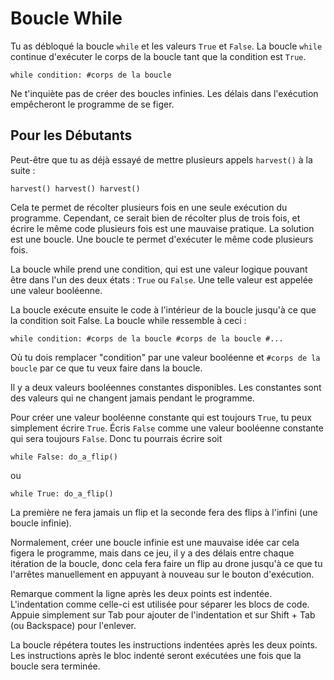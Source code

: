 # Boucle While
Tu as débloqué la boucle `while` et les valeurs `True` et `False`. La boucle `while` continue d'exécuter le corps de la boucle tant que la condition est `True`.

`while condition:
	#corps de la boucle`

Ne t'inquiète pas de créer des boucles infinies. Les délais dans l'exécution empêcheront le programme de se figer.

## Pour les Débutants
Peut-être que tu as déjà essayé de mettre plusieurs appels `harvest()` à la suite :

`harvest()
harvest()
harvest()`

Cela te permet de récolter plusieurs fois en une seule exécution du programme. 
Cependant, ce serait bien de récolter plus de trois fois, et écrire le même code plusieurs fois est une mauvaise pratique. 
La solution est une boucle. 
Une boucle te permet d'exécuter le même code plusieurs fois.

La boucle while prend une condition, qui est une valeur logique pouvant être dans l'un des deux états : `True` ou `False`. 
Une telle valeur est appelée une valeur booléenne.

La boucle exécute ensuite le code à l'intérieur de la boucle jusqu'à ce que la condition soit False.
La boucle while ressemble à ceci :

`while condition:
	#corps de la boucle
	#corps de la boucle
	#...`
	
Où tu dois remplacer "condition" par une valeur booléenne et `#corps de la boucle` par ce que tu veux faire dans la boucle.

Il y a deux valeurs booléennes constantes disponibles. Les constantes sont des valeurs qui ne changent jamais pendant le programme.

Pour créer une valeur booléenne constante qui est toujours `True`, tu peux simplement écrire `True`. Écris `False` comme une valeur booléenne constante qui sera toujours `False`.
Donc tu pourrais écrire soit

`while False:
	do_a_flip()`

ou

`while True:
	do_a_flip()`

La première ne fera jamais un flip et la seconde fera des flips à l'infini (une boucle infinie).

Normalement, créer une boucle infinie est une mauvaise idée car cela figera le programme, mais dans ce jeu, il y a des délais entre chaque itération de la boucle, donc cela fera faire un flip au drone jusqu'à ce que tu l'arrêtes manuellement en appuyant à nouveau sur le bouton d'exécution.

Remarque comment la ligne après les deux points est indentée. L'indentation comme celle-ci est utilisée pour séparer les blocs de code.
Appuie simplement sur Tab pour ajouter de l'indentation et sur Shift + Tab (ou Backspace) pour l'enlever.

La boucle répétera toutes les instructions indentées après les deux points.
Les instructions après le bloc indenté seront exécutées une fois que la boucle sera terminée.